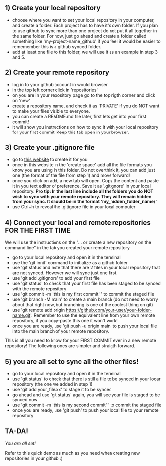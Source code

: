 ## 1) Create your local repository

- choose where you want to set your local repository in your computer, and create a folder. Each project has to have it's own folder. If you plan to use github to sync more than one project do not put it all together in the same folder. For now, just go ahead and create a folder called something like 'my-project-name_github' if you feel it would be easier to rememember this is a github synced folder.
- add at least one file to this folder, we will use it as an example in step 3 and 5.

## 2) Create your remote repository

- log in to your github account in would browser
- in the top left corner click in 'repositories'
- on you are in your repository page go to the top rigth corner and click on 'new'
- create a repository name, and check it as 'PRIVATE' if you do NOT want to make your files visible to everyone.
- you can create a README.md file later, first lets get into your first commit!
- it will show you instructions on how to sync it with your local repository for your first commit. Keep this tab open in your browser.

## 3) Create your .gitignore file

- go to [this website](https://www.toptal.com/developers/gitignore/) to create it for you
- once in this website in the 'create space' add all the file formats you know you are using in this folder. Do not overthink it, you can add just one (the format of the file from step 1) and move forward!
- once you click on add, a new tab will open. Copy the content and paste it in you text editor of preference. Save it as '.gitignore' in your local repository.
**Pro tip: In the last line include all the folders you do NOT wish to sync with your remote repository. They will remain hidden from your sync. It should be in the format 'my_hidden_folder_name/'**
- use Ctrl+h to reveal the .gitignore file in your local computer

## 4) Connect your local and remote repositories FOR THE FIRST TIME

We will use the instructions on the "... or create a new repository on the command line" in the tab you created your remote repository

- go to your local repository and open it in the terminal
- use the 'git innit' command to initialize as a github folder
- use 'git status'and note that there are 2 files in your local repository that are not synced. However we will sync just one first.
- use 'git add .gitignore' to add your first file
- use 'git status' to check that your first file has been staged to be synced with the remote repository
- use 'git commit -m 'this is my first commit' ' to commit the staged file
- use 'git branch -M main' to create a main branch (do not need to worry about that right now, but branching is one of the coolest thing on git)
- use 'git remote add origin https://github.com/your-user/your-folder-name.git'. Remember to use the equivalent line from your own remote repository, if you copy-paste this one it won't work!
- once you are ready, use 'git push -u origin main' to push your local file into the main branch of your remote repository.

This is all you need to know for your FIRST COMMIT ever in a new remote repository! The following ones are simpler and straigth forward.

## 5) you are all set to sync all the other files!

- go to your local repository and open it in the terminal
- use 'git status' to check that there is still a file to be synced in your locar repository (the one we added in step 1)
- use 'git add your_file.xx' to stage it to be synced
- go ahead and use 'git status' again, you will see your file is staged to be synced now
- use 'git commit -m 'this is my second commit' ' to commit the staged file
- once you are ready, use 'git push' to push your local file to your remote repository

## TA-DA!

*You are all set!*

Refer to this quick demo as much as you need when creating new repositories in your github :)

